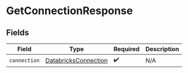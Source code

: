 # GetConnectionResponse


## Fields

| Field                                                               | Type                                                                | Required                                                            | Description                                                         |
| ------------------------------------------------------------------- | ------------------------------------------------------------------- | ------------------------------------------------------------------- | ------------------------------------------------------------------- |
| `connection`                                                        | [DatabricksConnection](../../models/shared/databricksconnection.md) | :heavy_check_mark:                                                  | N/A                                                                 |